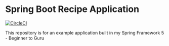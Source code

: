 # Spring Boot Recipe Application

[![CircleCI](https://circleci.com/gh/elmiguel0/recipe-application.svg?style=svg)](https://circleci.com/gh/elmiguel0/recipe-application)

This repository is for an example application built in my Spring Framework 5 - Beginner to Guru